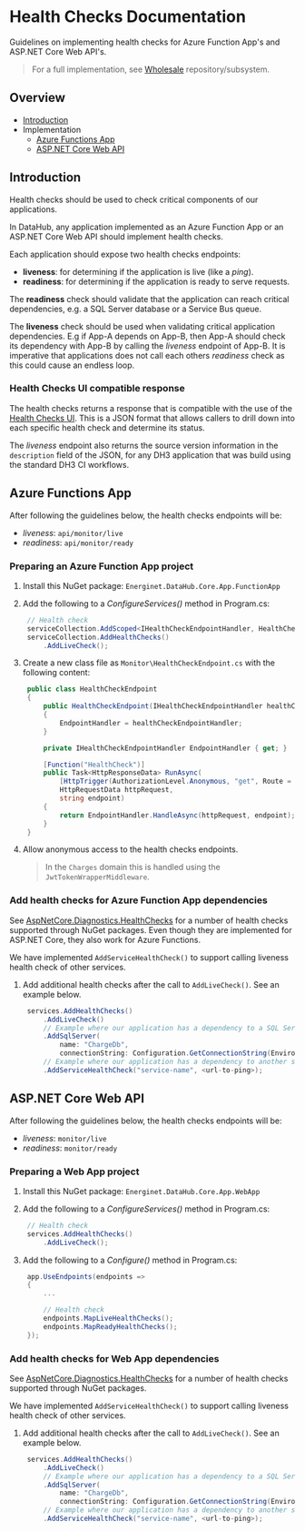# Health Checks Documentation

Guidelines on implementing health checks for Azure Function App's and ASP.NET Core Web API's.

> For a full implementation, see [Wholesale](https://github.com/Energinet-DataHub/opengeh-wholesale) repository/subsystem.

## Overview

- [Introduction](#introduction)
- Implementation
    - [Azure Functions App](#azure-functions-app)
    - [ASP.NET Core Web API](#aspnet-core-web-api)

## Introduction

Health checks should be used to check critical components of our applications.

In DataHub, any application implemented as an Azure Function App or an ASP.NET Core Web API should implement health checks.

Each application should expose two health checks endpoints:

- **liveness**: for determining if the application is live (like a _ping_).
- **readiness**: for determining if the application is ready to serve requests.

The **readiness** check should validate that the application can reach critical dependencies, e.g. a SQL Server database or a Service Bus queue.

The **liveness** check should be used when validating critical application dependencies. E.g if App-A depends on App-B, then App-A should check its dependency with App-B by calling the _liveness_ endpoint of App-B. It is imperative that applications does not call each others _readiness_ check as this could cause an endless loop.

### Health Checks UI compatible response

The health checks returns a response that is compatible with the use of the [Health Checks UI](https://github.com/Xabaril/AspNetCore.Diagnostics.HealthChecks#HealthCheckUI). This is a JSON format that allows callers to drill down into each specific health check and determine its status.

The _liveness_ endpoint also returns the source version information in the `description` field of the JSON, for any DH3 application that was build using the standard DH3 CI workflows.

## Azure Functions App

After following the guidelines below, the health checks endpoints will be:

- _liveness_: `api/monitor/live`
- _readiness_: `api/monitor/ready`

### Preparing an Azure Function App project

1) Install this NuGet package:
   `Energinet.DataHub.Core.App.FunctionApp`

1) Add the following to a _ConfigureServices()_ method in Program.cs:

   ```cs
    // Health check
    serviceCollection.AddScoped<IHealthCheckEndpointHandler, HealthCheckEndpointHandler>();
    serviceCollection.AddHealthChecks()
        .AddLiveCheck();
   ```

1) Create a new class file as `Monitor\HealthCheckEndpoint.cs` with the following content:

   ```cs
    public class HealthCheckEndpoint
    {
        public HealthCheckEndpoint(IHealthCheckEndpointHandler healthCheckEndpointHandler)
        {
            EndpointHandler = healthCheckEndpointHandler;
        }

        private IHealthCheckEndpointHandler EndpointHandler { get; }

        [Function("HealthCheck")]
        public Task<HttpResponseData> RunAsync(
            [HttpTrigger(AuthorizationLevel.Anonymous, "get", Route = "monitor/{endpoint}")]
            HttpRequestData httpRequest,
            string endpoint)
        {
            return EndpointHandler.HandleAsync(httpRequest, endpoint);
        }
    }
   ```

1) Allow anonymous access to the health checks endpoints.

    > In the `Charges` domain this is handled using the `JwtTokenWrapperMiddleware`.

### Add health checks for Azure Function App dependencies

See [AspNetCore.Diagnostics.HealthChecks](https://github.com/Xabaril/AspNetCore.Diagnostics.HealthChecks#health-checks) for a number of health checks supported through NuGet packages. Even though they are implemented for ASP.NET Core, they also work for Azure Functions.

We have implemented `AddServiceHealthCheck()` to support calling liveness health check of other services.

1) Add additional health checks after the call to `AddLiveCheck()`. See an example below.

   ```cs
    services.AddHealthChecks()
        .AddLiveCheck()
        // Example where our application has a dependency to a SQL Server database
        .AddSqlServer(
            name: "ChargeDb",
            connectionString: Configuration.GetConnectionString(EnvironmentSettingNames.ChargeDbConnectionString))
        // Example where our application has a dependency to another service
        .AddServiceHealthCheck("service-name", <url-to-ping>);
   ```

## ASP.NET Core Web API

After following the guidelines below, the health checks endpoints will be:

- _liveness_: `monitor/live`
- _readiness_: `monitor/ready`

### Preparing a Web App project

1) Install this NuGet package:
   `Energinet.DataHub.Core.App.WebApp`

1) Add the following to a _ConfigureServices()_ method in Program.cs:

   ```cs
    // Health check
    services.AddHealthChecks()
        .AddLiveCheck();
   ```

1) Add the following to a _Configure()_ method in Program.cs:

   ```cs
    app.UseEndpoints(endpoints =>
    {
        ...

        // Health check
        endpoints.MapLiveHealthChecks();
        endpoints.MapReadyHealthChecks();
    });
   ```

### Add health checks for Web App dependencies

See [AspNetCore.Diagnostics.HealthChecks](https://github.com/Xabaril/AspNetCore.Diagnostics.HealthChecks#health-checks) for a number of health checks supported through NuGet packages.

We have implemented `AddServiceHealthCheck()` to support calling liveness health check of other services.

1) Add additional health checks after the call to `AddLiveCheck()`. See an example below.

   ```cs
    services.AddHealthChecks()
        .AddLiveCheck()
        // Example where our application has a dependency to a SQL Server database
        .AddSqlServer(
            name: "ChargeDb",
            connectionString: Configuration.GetConnectionString(EnvironmentSettingNames.ChargeDbConnectionString))
        // Example where our application has a dependency to another service
        .AddServiceHealthCheck("service-name", <url-to-ping>);
   ```
